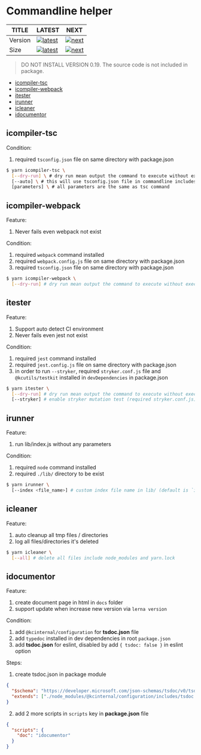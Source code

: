 # Commandline helper

| TITLE   | LATEST                               | NEXT                           |
| ------- | ------------------------------------ | ------------------------------ |
| Version | [![latest][nlatest_img]][nlatest]    | [![next][nnext_img]][nnext]    |
| Size    | [![latest][nlatest_simg]][nlatest_s] | [![next][nnext_simg]][nnext_s] |

<!-- BODY SECTION -->

> DO NOT INSTALL VERSION 0.19. The source code is not included in package.

- [icompiler-tsc](#icompiler-tsc)
- [icompiler-webpack](#icompiler-webpack)
- [itester](#itester)
- [irunner](#irunner)
- [icleaner](#icleaner)
- [idocumentor](#idocumentor)

## icompiler-tsc

Condition:

1. required `tsconfig.json` file on same directory with package.json

```bash
$ yarn icompiler-tsc \
  [--dry-run] \ # dry run mean output the command to execute without executed
  [--auto] \ # this will use tsconfig.json file in commandline includes folder
  [parameters] \ # all parameters are the same as tsc command

```

## icompiler-webpack

Feature:

1. Never fails even webpack not exist

Condition:

1. required `webpack` command installed
2. required `webpack.config.js` file on same directory with package.json
3. required `tsconfig.json` file on same directory with package.json

```bash
$ yarn icompiler-webpack \
  [--dry-run] # dry run mean output the command to execute without executed
```

## itester

Feature:

1. Support auto detect CI environment
2. Never fails even jest not exist

Condition:

1. required `jest` command installed
2. required `jest.config.js` file on same directory with package.json
3. in order to run `--stryker`, required `stryker.conf.js` file and `@kcutils/testkit` installed in `devDependencies` in package.json

```bash
$ yarn itester \
  [--dry-run] # dry run mean output the command to execute without executed
  [--stryker] # enable stryker mutation test (required stryker.conf.js)
```

## irunner

Feature:

1. run lib/index.js without any parameters

Condition:

1. required `node` command installed
2. required `./lib/` directory to be exist

```bash
$ yarn irunner \
  [--index <file_name>] # custom index file name in lib/ (default is `index.js`)
```

## icleaner

Feature:

1. auto cleanup all tmp files / directories
2. log all files/directories it's deleted

```bash
$ yarn icleaner \
  [--all] # delete all files include node_modules and yarn.lock
```

## idocumentor

Feature:

1. create document page in html in `docs` folder
2. support update when increase new version via `lerna version`

Condition:

1. add `@kcinternal/configuration` for **tsdoc.json** file
2. add `typedoc` installed in dev dependencies in root `package.json`
3. add **tsdoc.json** for eslint, disabled by add `{ tsdoc: false }` in eslint option

Steps:

1. create tsdoc.json in package module
```json
{
  "$schema": "https://developer.microsoft.com/json-schemas/tsdoc/v0/tsdoc.schema.json",
  "extends": ["./node_modules/@kcinternal/configuration/includes/tsdoc.json"]
}
```

2. add 2 more scripts in `scripts` key in **package.json** file
```json
{
  "scripts": {
    "doc": "idocumentor"
  }
}
```

<!-- IMAGE SECTION -->

[nlatest]: https://www.npmjs.com/package/@kcinternal/commandline/v/latest
[nlatest_img]: https://img.shields.io/npm/v/@kcinternal/commandline/latest?style=flat-square

[nnext]: https://www.npmjs.com/package/@kcinternal/commandline/v/next
[nnext_img]: https://img.shields.io/npm/v/@kcinternal/commandline/next?style=flat-square

[nlatest_s]: https://bundlephobia.com/result?p=@kcinternal/commandline@latest
[nlatest_simg]: https://img.shields.io/bundlephobia/min/@kcinternal/commandline/latest?style=flat-square

[nnext_s]: https://bundlephobia.com/result?p=@kcinternal/commandline@next
[nnext_simg]: https://img.shields.io/bundlephobia/min/@kcinternal/commandline/next?style=flat-square
